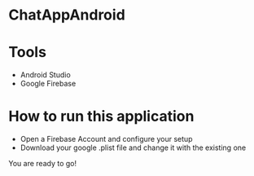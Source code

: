 # ChatAppAndroid

# Tools 
- Android Studio 
- Google Firebase 

# How to run this application 

- Open a Firebase Account and configure your setup
- Download your google .plist file and change it with the existing one

You are ready to go!
